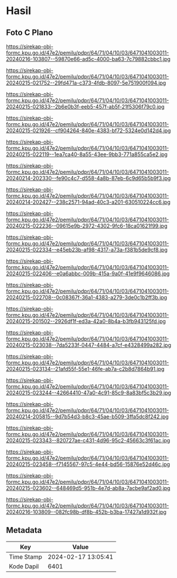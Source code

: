 # Hasil

## Foto C Plano

https://sirekap-obj-formc.kpu.go.id/47e2/pemilu/pdpr/64/71/04/10/03/6471041003011-20240216-103807--59870e66-ad5c-4000-ba63-7c79882cbbc1.jpg

https://sirekap-obj-formc.kpu.go.id/47e2/pemilu/pdpr/64/71/04/10/03/6471041003011-20240215-021752--29fd471a-c373-4fdb-8097-5e751900f094.jpg

https://sirekap-obj-formc.kpu.go.id/47e2/pemilu/pdpr/64/71/04/10/03/6471041003011-20240215-021833--2b6e0b3f-eeb5-457f-ab5f-21f5306f79c0.jpg

https://sirekap-obj-formc.kpu.go.id/47e2/pemilu/pdpr/64/71/04/10/03/6471041003011-20240215-021926--cf904264-840e-4383-bf72-5324e0d142d4.jpg

https://sirekap-obj-formc.kpu.go.id/47e2/pemilu/pdpr/64/71/04/10/03/6471041003011-20240215-022119--1ea7ca40-8a55-43ee-9bb3-771a855ca5e2.jpg

https://sirekap-obj-formc.kpu.go.id/47e2/pemilu/pdpr/64/71/04/10/03/6471041003011-20240214-202330--fe90c4c7-d558-4a8b-87eb-6c9d65b5b9f3.jpg

https://sirekap-obj-formc.kpu.go.id/47e2/pemilu/pdpr/64/71/04/10/03/6471041003011-20240214-202427--238c2571-94ad-40c3-a201-630510224cc6.jpg

https://sirekap-obj-formc.kpu.go.id/47e2/pemilu/pdpr/64/71/04/10/03/6471041003011-20240215-022236--09615e9b-2972-4302-9fc6-18ca01621f99.jpg

https://sirekap-obj-formc.kpu.go.id/47e2/pemilu/pdpr/64/71/04/10/03/6471041003011-20240215-022334--e45eb23b-af98-4317-a73a-f381b5de9cf8.jpg

https://sirekap-obj-formc.kpu.go.id/47e2/pemilu/pdpr/64/71/04/10/03/6471041003011-20240215-022406--e0a6abbc-009b-415a-9a0f-41e9f9646086.jpg

https://sirekap-obj-formc.kpu.go.id/47e2/pemilu/pdpr/64/71/04/10/03/6471041003011-20240215-022708--0c08367f-36a1-4383-a279-3de0c1b2ff3b.jpg

https://sirekap-obj-formc.kpu.go.id/47e2/pemilu/pdpr/64/71/04/10/03/6471041003011-20240215-201502--2926df1f-ed3a-42a0-8b4a-b3fb943125fd.jpg

https://sirekap-obj-formc.kpu.go.id/47e2/pemilu/pdpr/64/71/04/10/03/6471041003011-20240215-023038--7da5233f-0447-4484-a7cf-e4328499a282.jpg

https://sirekap-obj-formc.kpu.go.id/47e2/pemilu/pdpr/64/71/04/10/03/6471041003011-20240215-023134--21afd55f-55e1-46fe-ab7a-c2b8d7864b91.jpg

https://sirekap-obj-formc.kpu.go.id/47e2/pemilu/pdpr/64/71/04/10/03/6471041003011-20240215-023244--42664410-47a0-4c91-85c9-8a83bf5c3b29.jpg

https://sirekap-obj-formc.kpu.go.id/47e2/pemilu/pdpr/64/71/04/10/03/6471041003011-20240214-205815--9d7b54d3-b8c3-45ae-b509-3ffa5dc8f242.jpg

https://sirekap-obj-formc.kpu.go.id/47e2/pemilu/pdpr/64/71/04/10/03/6471041003011-20240215-023343--820727ae-c431-4d96-95c2-45663c3f61ac.jpg

https://sirekap-obj-formc.kpu.go.id/47e2/pemilu/pdpr/64/71/04/10/03/6471041003011-20240215-023458--f7145567-97c5-4e44-bd56-15876e52d46c.jpg

https://sirekap-obj-formc.kpu.go.id/47e2/pemilu/pdpr/64/71/04/10/03/6471041003011-20240215-023602--648469d5-951b-4e7d-ab8a-7acbe9af2ad0.jpg

https://sirekap-obj-formc.kpu.go.id/47e2/pemilu/pdpr/64/71/04/10/03/6471041003011-20240216-103809--082fc98b-df8b-452b-b3ba-17427a1d932f.jpg


## Metadata

| Key        | Value               |
| ---------- | ------------------- |
| Time Stamp | 2024-02-17 13:05:41 |
| Kode Dapil | 6401                |



